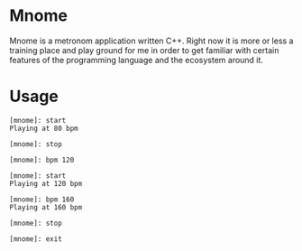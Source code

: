 # Mnome

Mnome is a metronom application written C++.
Right now it is more or less a training place and play ground for me in order to get familiar with certain features of the programming language and the ecosystem around it.

# Usage

```
[mnome]: start
Playing at 80 bpm

[mnome]: stop

[mnome]: bpm 120

[mnome]: start
Playing at 120 bpm

[mnome]: bpm 160
Playing at 160 bpm

[mnome]: stop

[mnome]: exit
```
